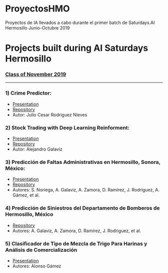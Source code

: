 # ProyectosHMO
Proyectos de IA llevados a cabo durante el primer batch de Saturdays.AI Hermosillo Junio-Octubre 2019

# Projects built during AI Saturdays Hermosillo

### [Class of November 2019](https://github.com/SaturdaysAI/Projects/tree/master/Hermosillo/readme.md)

---

### 1) Crime Predictor:
- [Presentation](https://github.com/SaturdaysAI/Projects/tree/master/Hermosillo/files/crime-ml.ppt)
- [Repository](https://github.com/DiaDeMuertos/crime)
- Autor: Julio Cesar Rodriguez Nieves

### 2) Stock Trading with Deep Learning Reinforment:
- [Presentation](https://github.com/alejandrogalaviz/rl_trader/blob/master/stock%20trading%20with%20deep%20reinforcement%20learning.pptx)
- [Repository](https://github.com/alejandrogalaviz/rl_trader)
- Autor: Alejandro Galaviz

### 3) Predicción de Faltas Administrativas en Hermosillo, Sonora, México:
- [Presentation](https://docs.google.com/presentation/d/1aV75KTzXdoiSaP1zWosEhdFrZx27V8R7I7qiyrqYPgE/edit?usp=sharing)
- [Repository](https://github.com/SaturdaysAI-HMO/ProyectosHMO/tree/master/Faltas%20Administrativas%20Hermosillo)
- Autores: S. Noriega, A. Galaviz, A. Zamora, D. Ramirez, J. Rodriguez, A. Gámez, et al.

### 4) Predicción de Siniestros del Departamento de Bomberos de Hermosillo, México
- [Repository](https://github.com/SaturdaysAI-HMO/ProyectosHMO/tree/master/Servicio%20de%20Bomberos%20Hermosillo)
- Autores: A. Galaviz, A. Zamora, D. Ramirez, J. Rodriguez, et al.

### 5) Clasificador de Tipo de Mezcla de Trigo Para Harinas y Análisis de Comercialización
- [Presentation](https://github.com/SaturdaysAI/Projects/tree/master/Hermosillo/files/AI-JAGS.pptx)
- Autores: Alonso Gámez